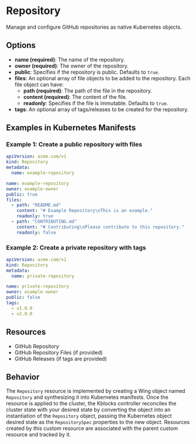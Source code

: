 # Repository
Manage and configure GitHub repositories as native Kubernetes objects.

## Options
- **name (required)**: The name of the repository.
- **owner (required)**: The owner of the repository.
- **public**: Specifies if the repository is public. Defaults to `true`.
- **files**: An optional array of file objects to be added to the repository. Each file object can have:
  - **path (required)**: The path of the file in the repository.
  - **content (required)**: The content of the file.
  - **readonly**: Specifies if the file is immutable. Defaults to `true`.
- **tags**: An optional array of tags/releases to be created for the repository.

## Examples in Kubernetes Manifests

### Example 1: Create a public repository with files
```yaml
apiVersion: acme.com/v1
kind: Repository
metadata:
  name: example-repository

name: example-repository
owner: example-owner
public: true
files:
  - path: "README.md"
    content: "# Example Repository\nThis is an example."
    readonly: true
  - path: "CONTRIBUTING.md"
    content: "# Contributing\nPlease contribute to this repository."
    readonly: false
```

### Example 2: Create a private repository with tags
```yaml
apiVersion: acme.com/v1
kind: Repository
metadata:
  name: private-repository

name: private-repository
owner: example-owner
public: false
tags:
  - v1.0.0
  - v2.0.0
```

## Resources
- GitHub Repository
- GitHub Repository Files (if provided)
- GitHub Releases (if tags are provided)

## Behavior
The `Repository` resource is implemented by creating a Wing object named `Repository` and synthesizing it into Kubernetes manifests. Once the resource is applied to the cluster, the Kblocks controller reconciles the cluster state with your desired state by converting the object into an instantiation of the `Repository` object, passing the Kubernetes object desired state as the `RepositorySpec` properties to the new object. Resources created by this custom resource are associated with the parent custom resource and tracked by it.